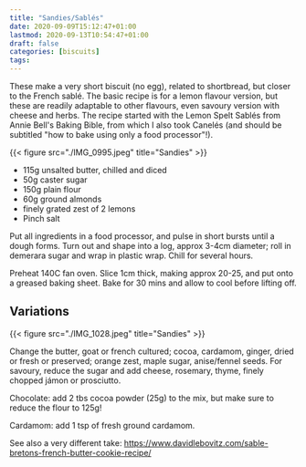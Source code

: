 ```yaml
---
title: "Sandies/Sablés"
date: 2020-09-09T15:12:47+01:00
lastmod: 2020-09-13T10:54:47+01:00
draft: false
categories: [biscuits]
tags: 
---
```


These make a very short biscuit (no egg), related to shortbread, but closer to the French sablé. The basic recipe is for a lemon flavour version, but these are readily adaptable to other flavours, even savoury version with cheese and herbs.  The recipe started with the Lemon Spelt Sablés from Annie Bell's Baking Bible, from which I also took Canelés (and should be subtitled "how to bake using only a food processor"!).

{{< figure src="./IMG_0995.jpeg" title="Sandies" >}}

- 115g unsalted butter, chilled and diced 
- 50g caster sugar 
- 150g plain flour 
- 60g ground almonds 
- finely grated zest of 2 lemons
- Pinch salt

Put all ingredients in a food processor, and pulse in short bursts until a dough forms. Turn out and shape into a log, approx 3-4cm diameter; roll in demerara sugar and wrap in plastic wrap. Chill for several hours.

Preheat 140C fan oven. Slice 1cm thick, making approx 20-25, and put onto a greased baking sheet. Bake for 30 mins and allow to cool before lifting off.

## Variations

{{< figure src="./IMG_1028.jpeg" title="Sandies" >}}

Change the butter, goat or french cultured; cocoa, cardamom, ginger, dried or fresh or preserved; orange zest, maple sugar, anise/fennel seeds. For savoury, reduce the sugar and add cheese, rosemary, thyme, finely chopped jámon or prosciutto.

Chocolate: add 2 tbs cocoa powder (25g) to the mix, but make sure to reduce the flour to 125g!

Cardamom: add 1 tsp of fresh ground cardamom.

See also a very different take: https://www.davidlebovitz.com/sable-bretons-french-butter-cookie-recipe/

